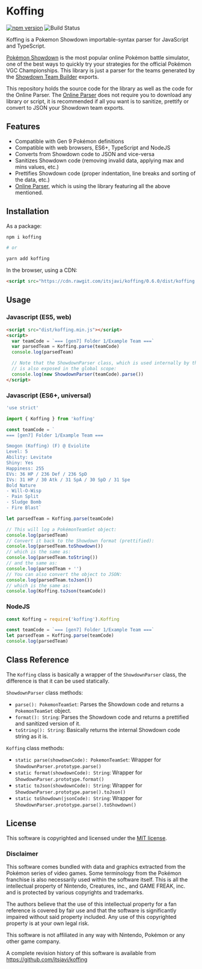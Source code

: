# Koffing

[![npm version](https://badge.fury.io/js/koffing.svg)](https://badge.fury.io/js/koffing)
![Build Status](https://github.com/itsjavi/koffing/actions/workflows/CI.yml/badge.svg?branch=develop)

Koffing is a Pokemon Showdown importable-syntax parser for JavaScript and TypeScript.

[Pokémon Showdown](https://www.pokemonshowdown.com/) is the most popular online Pokémon battle simulator,
one of the best ways to quickly try your strategies for the official Pokémon VGC Championships. This library is just
a parser for the teams generated by the [Showdown Team Builder](https://play.pokemonshowdown.com/teambuilder) exports.

This repository holds the source code for the library as well as the code for the Online Parser.
The [Online Parser](https://itsjavi.github.io/koffing) does not require you to download
any library or script, it is recommended if all you want is to sanitize, prettify or convert to JSON your
Showdown team exports.

## Features

- Compatible with Gen 9 Pokémon definitions
- Compatible with web browsers, ES6+, TypeScript and NodeJS
- Converts from Showdown code to JSON and vice-versa
- Sanitizes Showdown code (removing invalid data, applying max and mins values, etc.)
- Prettifies Showdown code (proper indentation, line breaks and sorting of the data, etc.)
- [Online Parser](https://itsjavi.github.io/koffing), which is using the library
  featuring all the above mentioned.

## Installation

As a package:

```bash
npm i koffing

# or

yarn add koffing
```

In the browser, using a CDN:

```html
<script src="https://cdn.rawgit.com/itsjavi/koffing/0.6.0/dist/koffing.min.js"></script>
```

## Usage

### Javascript (ES5, web)

```html
<script src="dist/koffing.min.js"></script>
<script>
  var teamCode = `=== [gen7] Folder 1/Example Team ===`
  var parsedTeam = Koffing.parse(teamCode)
  console.log(parsedTeam)

  // Note that the ShowdownParser class, which is used internally by the Koffing class
  // is also exposed in the global scope:
  console.log(new ShowdownParser(teamCode).parse())
</script>
```

### Javascript (ES6+, universal)

```js
'use strict'

import { Koffing } from 'koffing'

const teamCode = `
=== [gen7] Folder 1/Example Team ===

Smogon (Koffing) (F) @ Eviolite
Level: 5
Ability: Levitate
Shiny: Yes
Happiness: 255
EVs: 36 HP / 236 Def / 236 SpD
IVs: 31 HP / 30 Atk / 31 SpA / 30 SpD / 31 Spe
Bold Nature
- Will-O-Wisp
- Pain Split
- Sludge Bomb
- Fire Blast`

let parsedTeam = Koffing.parse(teamCode)

// This will log a PokémonTeamSet object:
console.log(parsedTeam)
// Convert it back to the Showdown format (prettified):
console.log(parsedTeam.toShowdown())
// which is the same as:
console.log(parsedTeam.toString())
// and the same as:
console.log(parsedTeam + '')
// You can also convert the object to JSON:
console.log(parsedTeam.toJson())
// which is the same as:
console.log(Koffing.toJson(teamCode))
```

### NodeJS

```js
const Koffing = require('koffing').Koffing

const teamCode = `=== [gen7] Folder 1/Example Team ===`
let parsedTeam = Koffing.parse(teamCode)
console.log(parsedTeam)
```

## Class Reference

The `Koffing` class is basically a wrapper of the `ShowdownParser` class, the difference is that it can be used statically.

`ShowdownParser` class methods:

- `parse(): PokemonTeamSet`: Parses the Showdown code and returns a `PokemonTeamSet` object.
- `format(): String`: Parses the Showdown code and returns a prettified and sanitized version of it.
- `toString(): String`: Basically returns the internal Showdown code string as it is.

`Koffing` class methods:

- `static parse(showdownCode): PokemonTeamSet`: Wrapper for `ShowdownParser.prototype.parse()`
- `static format(showdownCode): String`: Wrapper for `ShowdownParser.prototype.format()`
- `static toJson(showdownCode): String`: Wrapper for `ShowdownParser.prototype.parse().toJson()`
- `static toShowdown(jsonCode): String`: Wrapper for `ShowdownParser.prototype.parse().toShowdown()`

## License

This software is copyrighted and licensed under the
[MIT license](https://github.com/itsjavi/koffing/LICENSE).

### Disclaimer

This software comes bundled with data and graphics extracted from the
Pokémon series of video games. Some terminology from the Pokémon franchise is
also necessarily used within the software itself. This is all the intellectual
property of Nintendo, Creatures, inc., and GAME FREAK, inc. and is protected by
various copyrights and trademarks.

The authors believe that the use of this intellectual property for a fan reference
is covered by fair use and that the software is significantly impaired without said
property included. Any use of this copyrighted property is at your own legal risk.

This software is not affiliated in any way with Nintendo,
Pokémon or any other game company.

A complete revision history of this software is available from
https://github.com/itsjavi/koffing
